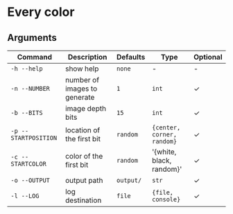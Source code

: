 # Every color


## Arguments
| Command | Description | Defaults | Type | Optional |
|---|---|---|---|---|
| `-h --help` | show help | `none` | - | - |
| `-n --NUMBER` | number of images to generate | `1` | `int` | ✓ |
| `-b --BITS` | image depth bits | `15` | `int` | ✓ |
| `-p --STARTPOSITION` | location of the first bit  | `random` | `{center, corner, random}` | ✓ |
| `-c --STARTCOLOR` | color of the first bit | `random` | '{white, black, random}' | ✓ |
| `-o --OUTPUT` | output path | `output/` | `str` | ✓ |
| `-l --LOG` | log destination | `file` | `{file, console}` | ✓ |

